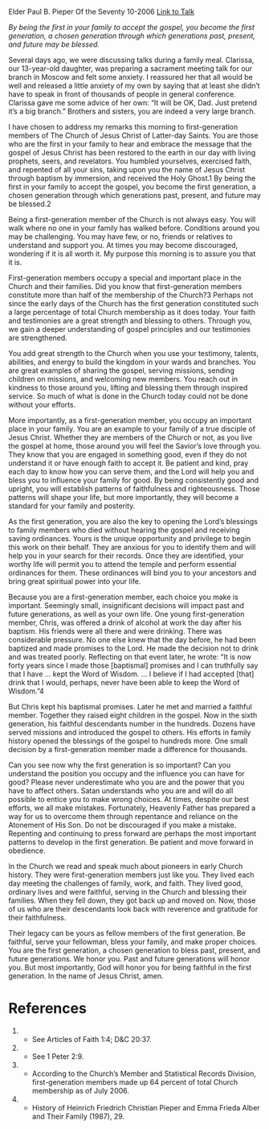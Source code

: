 Elder Paul B. Pieper
Of the Seventy
10-2006
[Link to Talk](https://www.churchofjesuschrist.org/study/general-conference/2006/10/the-first-generation?lang=eng)

_By being the first in your family to accept the gospel, you become the first generation, a chosen generation through which generations past, present, and future may be blessed._

Several days ago, we were discussing talks during a family meal. Clarissa, our 13-year-old daughter, was preparing a sacrament meeting talk for our branch in Moscow and felt some anxiety. I reassured her that all would be well and released a little anxiety of my own by saying that at least she didn’t have to speak in front of thousands of people in general conference. Clarissa gave me some advice of her own: “It will be OK, Dad. Just pretend it’s a big branch.” Brothers and sisters, you are indeed a very large branch.

I have chosen to address my remarks this morning to first-generation members of The Church of Jesus Christ of Latter-day Saints. You are those who are the first in your family to hear and embrace the message that the gospel of Jesus Christ has been restored to the earth in our day with living prophets, seers, and revelators. You humbled yourselves, exercised faith, and repented of all your sins, taking upon you the name of Jesus Christ through baptism by immersion, and received the Holy Ghost.1 By being the first in your family to accept the gospel, you become the first generation, a chosen generation through which generations past, present, and future may be blessed.2

Being a first-generation member of the Church is not always easy. You will walk where no one in your family has walked before. Conditions around you may be challenging. You may have few, or no, friends or relatives to understand and support you. At times you may become discouraged, wondering if it is all worth it. My purpose this morning is to assure you that it is.

First-generation members occupy a special and important place in the Church and their families. Did you know that first-generation members constitute more than half of the membership of the Church?3 Perhaps not since the early days of the Church has the first generation constituted such a large percentage of total Church membership as it does today. Your faith and testimonies are a great strength and blessing to others. Through you, we gain a deeper understanding of gospel principles and our testimonies are strengthened.

You add great strength to the Church when you use your testimony, talents, abilities, and energy to build the kingdom in your wards and branches. You are great examples of sharing the gospel, serving missions, sending children on missions, and welcoming new members. You reach out in kindness to those around you, lifting and blessing them through inspired service. So much of what is done in the Church today could not be done without your efforts.

More importantly, as a first-generation member, you occupy an important place in your family. You are an example to your family of a true disciple of Jesus Christ. Whether they are members of the Church or not, as you live the gospel at home, those around you will feel the Savior’s love through you. They know that you are engaged in something good, even if they do not understand it or have enough faith to accept it. Be patient and kind, pray each day to know how you can serve them, and the Lord will help you and bless you to influence your family for good. By being consistently good and upright, you will establish patterns of faithfulness and righteousness. Those patterns will shape your life, but more importantly, they will become a standard for your family and posterity.

As the first generation, you are also the key to opening the Lord’s blessings to family members who died without hearing the gospel and receiving saving ordinances. Yours is the unique opportunity and privilege to begin this work on their behalf. They are anxious for you to identify them and will help you in your search for their records. Once they are identified, your worthy life will permit you to attend the temple and perform essential ordinances for them. These ordinances will bind you to your ancestors and bring great spiritual power into your life.

Because you are a first-generation member, each choice you make is important. Seemingly small, insignificant decisions will impact past and future generations, as well as your own life. One young first-generation member, Chris, was offered a drink of alcohol at work the day after his baptism. His friends were all there and were drinking. There was considerable pressure. No one else knew that the day before, he had been baptized and made promises to the Lord. He made the decision not to drink and was treated poorly. Reflecting on that event later, he wrote: “It is now forty years since I made those [baptismal] promises and I can truthfully say that I have … kept the Word of Wisdom. … I believe if I had accepted [that] drink that I would, perhaps, never have been able to keep the Word of Wisdom.”4

But Chris kept his baptismal promises. Later he met and married a faithful member. Together they raised eight children in the gospel. Now in the sixth generation, his faithful descendants number in the hundreds. Dozens have served missions and introduced the gospel to others. His efforts in family history opened the blessings of the gospel to hundreds more. One small decision by a first-generation member made a difference for thousands.

Can you see now why the first generation is so important? Can you understand the position you occupy and the influence you can have for good? Please never underestimate who you are and the power that you have to affect others. Satan understands who you are and will do all possible to entice you to make wrong choices. At times, despite our best efforts, we all make mistakes. Fortunately, Heavenly Father has prepared a way for us to overcome them through repentance and reliance on the Atonement of His Son. Do not be discouraged if you make a mistake. Repenting and continuing to press forward are perhaps the most important patterns to develop in the first generation. Be patient and move forward in obedience.

In the Church we read and speak much about pioneers in early Church history. They were first-generation members just like you. They lived each day meeting the challenges of family, work, and faith. They lived good, ordinary lives and were faithful, serving in the Church and blessing their families. When they fell down, they got back up and moved on. Now, those of us who are their descendants look back with reverence and gratitude for their faithfulness.

Their legacy can be yours as fellow members of the first generation. Be faithful, serve your fellowman, bless your family, and make proper choices. You are the first generation, a chosen generation to bless past, present, and future generations. We honor you. Past and future generations will honor you. But most importantly, God will honor you for being faithful in the first generation. In the name of Jesus Christ, amen.

# References
1. - See Articles of Faith 1:4; D&C 20:37.
2. - See 1 Peter 2:9.
3. - According to the Church’s Member and Statistical Records Division, first-generation members made up 64 percent of total Church membership as of July 2006.
4. - History of Heinrich Friedrich Christian Pieper and Emma Frieda Alber and Their Family (1987), 29.
